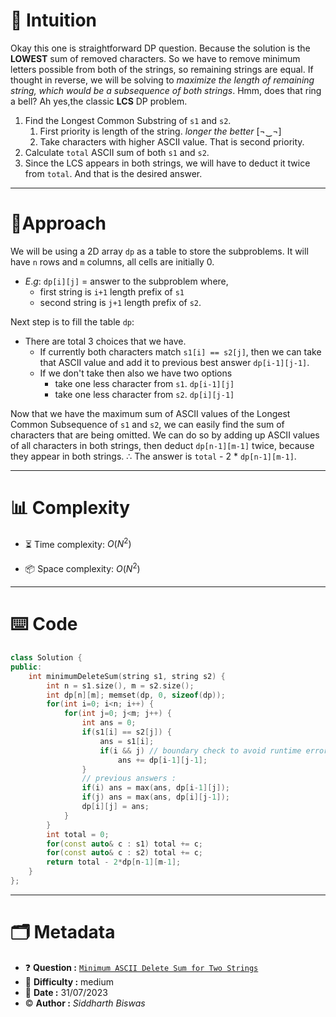 # 💭 Intuition
Okay this one is straightforward DP question. Because the solution is the **LOWEST** sum of removed characters. So we have to remove minimum letters possible from both of the strings, so remaining strings are equal. If thought in reverse, we will be solving to *maximize the length of remaining string, which would be a subsequence of both strings*.
Hmm, does that ring a bell? Ah yes,the classic **LCS** DP problem.
1. Find the Longest Common Substring of `s1` and `s2`.
    1. First priority is length of the string. $longer\ the\ better\ [¬‿¬]$
    2. Take characters with higher ASCII value. That is second priority.
3. Calculate `total` ASCII sum of both `s1` and `s2`.
4. Since the LCS appears in both strings, we will have to deduct it twice from `total`.  And that is the desired answer.
 
<hr/>

# 📝Approach
We will be using a 2D array `dp` as a table to store the subproblems. 
It will have `n` rows and `m` columns, all cells are initially 0.
- $E.g:$ `dp[i][j]` = answer to the subproblem where,
    - first string is `i+1` length prefix of `s1` 
    - second string is `j+1` length prefix of `s2`.
    
Next step is to fill the table `dp`:
- There are total 3 choices that we have.
    - If currently both characters match `s1[i] == s2[j]`, then we can take that ASCII value and add it to previous best answer `dp[i-1][j-1]`.
    - If we don't take then also we have two options
        - take one less character from `s1`. `dp[i-1][j]`
        - take one less character from `s2`. `dp[i][j-1]`

Now that we have the maximum sum of ASCII values of the Longest Common Subsequence of `s1` and `s2`, we can easily find the sum of characters that are being omitted.
    We can do so by adding up ASCII values of all characters in both strings, then deduct `dp[n-1][m-1]` twice, because they appear in both strings.
$\therefore$ The answer is `total` - 2 * `dp[n-1][m-1]`.

<hr/>

# 📊 Complexity
- ⏳ Time complexity: $O(N^2)$

- 📦 Space complexity: $O(N^2)$
 
<hr/>

# ⌨️ Code
```cpp
class Solution {
public:
    int minimumDeleteSum(string s1, string s2) {
        int n = s1.size(), m = s2.size();
        int dp[n][m]; memset(dp, 0, sizeof(dp));
        for(int i=0; i<n; i++) {
            for(int j=0; j<m; j++) {
                int ans = 0;
                if(s1[i] == s2[j]) {
                    ans = s1[i]; 
                    if(i && j) // boundary check to avoid runtime errors
                        ans += dp[i-1][j-1]; 
                }
                // previous answers :
                if(i) ans = max(ans, dp[i-1][j]); 
                if(j) ans = max(ans, dp[i][j-1]); 
                dp[i][j] = ans;
            }
        }
        int total = 0;
        for(const auto& c : s1) total += c;
        for(const auto& c : s2) total += c;
        return total - 2*dp[n-1][m-1];
    }
};
```

<hr/>

# :card_index_dividers: Metadata
- :question: **Question :** [`Minimum ASCII Delete Sum for Two Strings`](https://leetcode.com/problems/minimum-ascii-delete-sum-for-two-strings)
- :vertical_traffic_light: **Difficulty :** medium 
- :calendar: **Date :** $31/07/2023$
- :copyright: **Author :** _Siddharth Biswas_  
